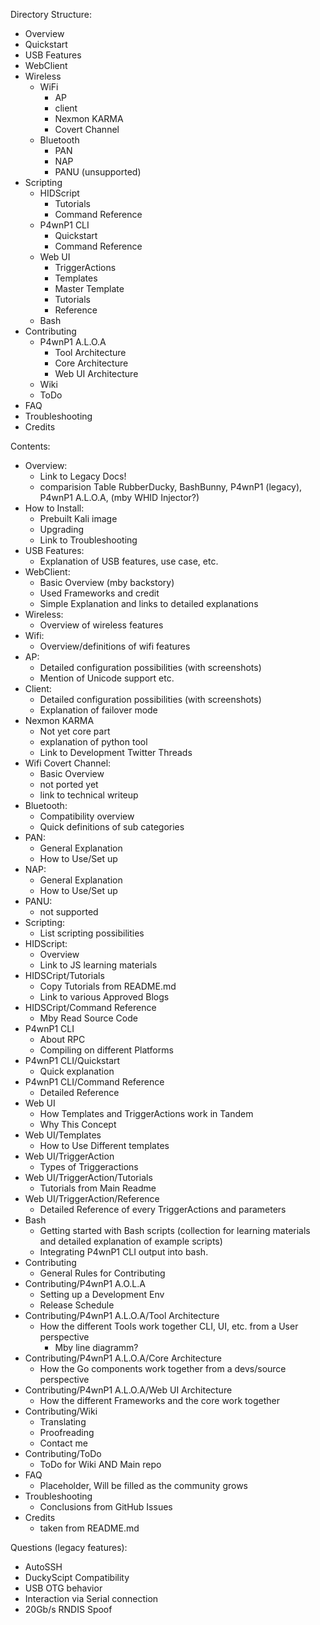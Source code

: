 Directory Structure:
- Overview
- Quickstart
- USB Features
- WebClient
- Wireless
  - WiFi
    - AP
    - client
    - Nexmon KARMA
    - Covert Channel
  - Bluetooth
    - PAN
    - NAP
    - PANU (unsupported)
- Scripting
  - HIDScript
    - Tutorials
    - Command Reference
  - P4wnP1  CLI
    - Quickstart
    - Command Reference
  - Web UI
    - TriggerActions
     - Templates
     - Master Template
     - Tutorials
     - Reference
  - Bash
- Contributing
  - P4wnP1 A.L.O.A
    - Tool Architecture
    - Core Architecture
    - Web UI Architecture
  - Wiki
  - ToDo
- FAQ
- Troubleshooting
- Credits

Contents:
- Overview:
  - Link to Legacy Docs!
  - comparision Table RubberDucky, BashBunny, P4wnP1 (legacy), P4wnP1 A.L.O.A, (mby WHID Injector?)
- How to Install:
  - Prebuilt Kali image
  - Upgrading
  - Link to Troubleshooting
- USB Features:
  - Explanation of USB features, use case, etc.
- WebClient:
  - Basic Overview (mby backstory)
  - Used Frameworks and credit
  - Simple Explanation and links to detailed explanations
- Wireless:
  - Overview of wireless features
- Wifi:
  - Overview/definitions of wifi features
- AP:
  - Detailed configuration possibilities (with screenshots)
  - Mention of Unicode support etc.
- Client:
  - Detailed configuration possibilities (with screenshots)
  - Explanation of failover mode
- Nexmon KARMA
  - Not yet core part
  - explanation of python tool
  - Link to Development Twitter Threads
- Wifi Covert Channel:
  - Basic Overview
  - not ported yet
  - link to technical writeup
- Bluetooth:
  - Compatibility overview
  - Quick definitions of sub categories
- PAN:
  - General Explanation
  - How to Use/Set up
- NAP:
  - General Explanation
  - How to Use/Set up
- PANU:
  - not supported
- Scripting:
  - List scripting possibilities
- HIDScript:
  - Overview
  - Link to JS learning materials
- HIDSCript/Tutorials
  - Copy Tutorials from README.md
  - Link to various Approved Blogs
- HIDSCript/Command Reference
  - Mby Read Source Code
- P4wnP1 CLI
  - About RPC
  - Compiling on different Platforms
- P4wnP1 CLI/Quickstart
  - Quick explanation
- P4wnP1 CLI/Command Reference
  - Detailed Reference
- Web UI
  - How Templates and TriggerActions work in Tandem
  - Why This Concept
- Web UI/Templates
  - How to Use Different templates
- Web UI/TriggerAction
  - Types of Triggeractions
- Web UI/TriggerAction/Tutorials
  - Tutorials from Main Readme
- Web UI/TriggerAction/Reference
  - Detailed Reference of every TriggerActions and parameters
- Bash
  - Getting started with Bash scripts (collection for learning materials and detailed explanation of example scripts)
  - Integrating P4wnP1 CLI output into bash.
- Contributing
  - General Rules for Contributing
- Contributing/P4wnP1 A.O.L.A
  - Setting up a Development Env
  - Release Schedule
- Contributing/P4wnP1 A.L.O.A/Tool Architecture
  - How the different Tools work together CLI, UI, etc. from a User perspective
    - Mby line diagramm?
- Contributing/P4wnP1 A.L.O.A/Core Architecture
  - How the Go components work together from a devs/source perspective
- Contributing/P4wnP1 A.L.O.A/Web UI Architecture
  - How the different Frameworks and the core work together
- Contributing/Wiki
  - Translating
  - Proofreading
  - Contact me
- Contributing/ToDo
  - ToDo for Wiki AND Main repo
- FAQ
  - Placeholder, Will be filled as the community grows
- Troubleshooting
  - Conclusions from GitHub Issues
- Credits
  - taken from README.md



Questions (legacy features):
- AutoSSH
- DuckyScipt Compatibility
- USB OTG behavior
- Interaction via Serial connection
- 20Gb/s RNDIS Spoof
